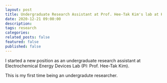 ```yaml
---
layout: post
title: Undergraduate Research Assistant at Prof. Hee-Tak Kim's lab at KAIST
date: 2020-12-21 09:00:00
description:
tags: research
categories:
related_posts: false
featured: false
published: false
---
```


I started a new position as an undergraduate research assistant at Electrochemical Energy Devices Lab (PI: Prof. Hee-Tak Kim). 

This is my first time being an undergradute researcher.